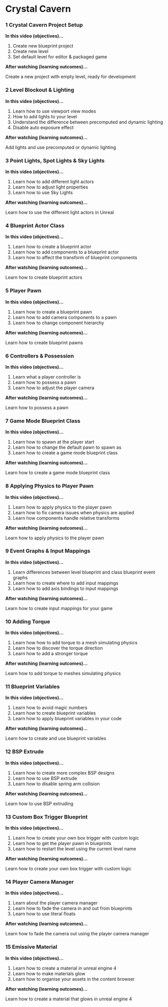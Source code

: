 # Crystal Cavern


### 1 Crystal Cavern Project Setup ###

**In this video (objectives)…**

1. Create new blueprint project
1. Create new level
1. Set default level for editor & packaged game

**After watching (learning outcomes)…**

Create a new project with empty level, ready for development

### 2 Level Blockout & Lighting ###

**In this video (objectives)…**

1. Learn how to use viewport view modes
1. How to add lights to your level
1. Understand the difference between precomputed and dynamic lighting
1. Disable auto exposure effect

**After watching (learning outcomes)…**

Add lights and use precomputed or dynamic lighting

### 3 Point Lights, Spot Lights & Sky Lights ###

**In this video (objectives)…**

1. Learn how to add different light actors
1. Learn how to adjust light properties
1. Learn how to use Sky Lights

**After watching (learning outcomes)…**

Learn how to use the different light actors in Unreal

### 4 Blueprint Actor Class ###

**In this video (objectives)…**

1. Learn how to create a blueprint actor
1. Learn how to add components to a blueprint actor
1. Learn how to affect the transform of blueprint components

**After watching (learning outcomes)…**

Learn how to create blueprint actors

### 5 Player Pawn ###

**In this video (objectives)…**

1. Learn how to create a blueprint pawn
1. Learn how to add camera components to a pawn
1. Learn how to change component hierarchy

**After watching (learning outcomes)…**

Learn how to create blueprint pawns

### 6 Controllers & Possession ###

**In this video (objectives)…**

1. Learn what a player controller is
1. Learn how to possess a pawn
1. Learn how to adjust the player camera

**After watching (learning outcomes)…**

Learn how to possess a pawn

### 7 Game Mode Blueprint Class ###

**In this video (objectives)…**

1. Learn how to spawn at the player start
1. Learn how to change the default pawn to spawn as
1. Learn how to create a game mode blueprint class

**After watching (learning outcomes)…**

Learn how to create a game mode blueprint class

### 8 Applying Physics to Player Pawn ###

**In this video (objectives)…**

1. Learn how to apply physics to the player pawn
1. Learn how to fix camera issues when physics are applied
1. Learn how components handle relative transforms

**After watching (learning outcomes)…**

Learn how to apply physics to the player pawn

### 9 Event Graphs & Input Mappings ###

**In this video (objectives)…**

1. Learn differences between level blueprint and class blueprint event graphs
1. Learn how to create where to add input mappings
1. Learn how to add axis bindings to input mappings

**After watching (learning outcomes)…**

Learn how to create input mappings for your game

### 10 Adding Torque ###

**In this video (objectives)…**

1. Learn how how to add torque to a mesh simulating physics
1. Learn how to discover the torque direction
1. Learn how to add a stronger torque

**After watching (learning outcomes)…**

Learn how to add torque to meshes simulating physics

### 11 Blueprint Variables ###

**In this video (objectives)…**

1. Learn how to avoid magic numbers
1. Learn how to create blueprint variables
1. Learn how to apply blueprint variables in your code

**After watching (learning outcomes)…**

Learn how to create and use blueprint variables

### 12 BSP Extrude ###

**In this video (objectives)…**

1. Learn how to create more complex BSP designs
1. Learn how to use BSP extrude
1. Learn how to disable spring arm collision

**After watching (learning outcomes)…**

Learn how to use BSP extruding

### 13 Custom Box Trigger Blueprint ###

**In this video (objectives)…**

1. Learn how to create your own box trigger with custom logic
1. Learn how to get the player pawn in blueprints
1. Learn how to restart the level using the current level name

**After watching (learning outcomes)…**

Learn how to create your own box trigger with custom logic

### 14 Player Camera Manager ###

**In this video (objectives)…**

1. Learn about the player camera manager
1. Learn how to fade the camera in and out from blueprints
1. Learn how to use literal floats

**After watching (learning outcomes)…**

Learn how to fade the camera out using the player camera manager

### 15 Emissive Material ###

**In this video (objectives)…**

1. Learn how to create a material in unreal engine 4
1. Learn how to make materials glow
1. Learn how to organise your assets in the content browser

**After watching (learning outcomes)…**

Learn how to create a material that glows in unreal engine 4